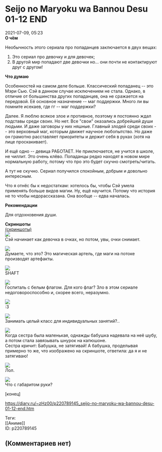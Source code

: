 Seijo no Maryoku wa Bannou Desu 01-12 END
=========================================

  
2021-07-09, 05:23  
  **О чём**    
   
 Необычность этого сериала про попаданцев заключается в двух вещах:   
 1) Это сериал про девочку и для девочек;   
 2) В другой мир попадают две девочки но... они почти не контактируют друг с другом!   
   
  **Что думаю**    
   
 Особенностей на самом деле больше. Классический попаданец -- это Мэри Сью. Сэй в данном случае исключением не стала. Однако, в отличие от большинства других попаданцев, она не сражается на передовой. Её основное назначение -- маг поддержки. Много ли вы помните исекаев, где гг -- маг поддержки?   
   
 Далее. Я люблю всякое злое и противное, поэтому я постоянно ждал подставы среди своих. Но нет. Все "свои" оказались добрейшей души людьми. И даже заговоры у них няшные. Главный злодей среди своих -- это верховный маг, которым движет научное любопытство. Но даже он грамотно расставляет приоритеты и держит себя в руках (хотя на лице проскакивает).   
   
 И ещё одно -- девица РАБОТАЕТ. Не приключается, не учится в школе, не чиллит. Это очень клёво. Попаданцы редко находят в новом мире нормальную работу, потому что про это будет скучно смотреть/читать.   
   
 А тут не скучно. Сериал получился спокойным, добрым и довольно интересным.   
   
 Что я отнёс бы к недостаткам: хотелось бы, чтобы Сэй умела применять больше видов магии. Ну, ещё научится. Потому что история не то чтобы недорассказана. Она вообще -- едва началась.   
   
  **Рекомендации**    
   
 Для отдохновения души.   
   
  **Скриншоты**    
  [(скриншоты)](https://zHz00.diary.ru/p220789145.htm?index=1#linkmore220789145m1)       
  [![](pics/45cfc9dacf0at.jpg)](https://a.radikal.ru/a17/2107/b3/45cfc9dacf0a.jpg)    
 Сэй начинает как девочка в очках, но потом, увы, очки снимает.   
   
  [![](pics/fa4cdeee7624t.jpg)](https://d.radikal.ru/d20/2107/b9/fa4cdeee7624.jpg)    
 Думаете, что это? Это магическая артель, где маги на потоке производят артефакты.   
   
  [![](pics/6fa29391ec9dt.jpg)](https://c.radikal.ru/c23/2107/a3/6fa29391ec9d.jpg)    
 SHAFT   
   
  [![](pics/5bfa14d8bbe6t.jpg)](https://a.radikal.ru/a35/2107/3b/5bfa14d8bbe6.jpg)    
 Госпиталь с белым флагом. Для кого флаг? Зло в этом сериале недоговороспособно и, скорее всего, неразумно.   
   
  [![](pics/5ef992f3f416t.jpg)](https://c.radikal.ru/c00/2107/44/5ef992f3f416.jpg)    
 :3   
   
  [![](pics/4651701625ect.jpg)](https://c.radikal.ru/c03/2107/78/4651701625ec.jpg)    
 Занимать целый класс для индивидуальных занятий?..   
   
  [![](pics/bd5ec4910478t.jpg)](https://b.radikal.ru/b21/2107/ab/bd5ec4910478.jpg)    
 Когда сестра была маленькая, однажды бабушка надевала на неё шубу, а потом стала завязывать шнурок на капюшоне.   
 Сестра кричит: Бабушка, не затягивай! А бабушка, проделывая примерно то же, что изображено на скриншоте, ответила: да я и не затягиваю!   
   
  [![](pics/3daa6b42036at.jpg)](https://c.radikal.ru/c00/2107/78/3daa6b42036a.jpg)    
 Лол.   
   
  [![](pics/0cf1a5225386t.jpg)](https://d.radikal.ru/d09/2107/4f/0cf1a5225386.jpg)    
 Что с габаритом руки?   
   
  [конец]     
  
<https://diary.ru/~zHz00/p220789145_seijo-no-maryoku-wa-bannou-desu-01-12-end.htm>  
  
Теги:  
[[Аниме]]  
ID: p220789145  


(Комментариев нет)
------------------
